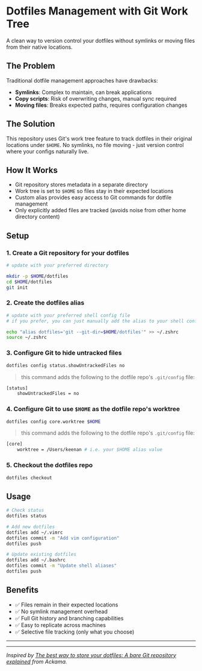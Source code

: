 # Dotfiles Management with Git Work Tree

A clean way to version control your dotfiles without symlinks or moving files from their native locations.

## The Problem

Traditional dotfile management approaches have drawbacks:
- **Symlinks**: Complex to maintain, can break applications
- **Copy scripts**: Risk of overwriting changes, manual sync required
- **Moving files**: Breaks expected paths, requires configuration changes

## The Solution

This repository uses Git's work tree feature to track dotfiles in their original locations under `$HOME`. No symlinks, no file moving - just version control where your configs naturally live.

## How It Works

- Git repository stores metadata in a separate directory
- Work tree is set to `$HOME` so files stay in their expected locations  
- Custom alias provides easy access to Git commands for dotfile management
- Only explicitly added files are tracked (avoids noise from other home directory content)

## Setup

### 1. Create a Git repository for your dotfiles
```bash
# update with your preferred directory

mkdir -p $HOME/dotfiles
cd $HOME/dotfiles
git init
```

### 2. Create the dotfiles alias
```bash
# update with your preferred shell config file
# if you prefer, you can just manually add the alias to your shell config 

echo "alias dotfiles='git --git-dir=$HOME/dotfiles'" >> ~/.zshrc
source ~/.zshrc
```

### 3. Configure Git to hide untracked files
```bash
dotfiles config status.showUntrackedFiles no
```

> this command adds the following to the dotfile repo's `.git/config` file:

```bash
[status]
 	showUntrackedFiles = no
```

### 4. Configure Git to use `$HOME` as the dotfile repo's worktree
```bash
dotfiles config core.worktree $HOME
```

> this command adds the following to the dotfile repo's `.git/config` file:

```bash
[core]
	worktree = /Users/keenan # i.e. your $HOME alias value
```

### 5. Checkout the dotfiles repo
```bash
dotfiles checkout
```

## Usage
```bash
# Check status
dotfiles status

# Add new dotfiles
dotfiles add ~/.vimrc
dotfiles commit -m "Add vim configuration"
dotfiles push

# Update existing dotfiles
dotfiles add ~/.bashrc
dotfiles commit -m "Update shell aliases"
dotfiles push
```

## Benefits

- ✅ Files remain in their expected locations
- ✅ No symlink management overhead
- ✅ Full Git history and branching capabilities
- ✅ Easy to replicate across machines
- ✅ Selective file tracking (only what you choose)

---
---

*Inspired by [The best way to store your dotfiles: A bare Git repository explained](https://www.ackama.com/articles/the-best-way-to-store-your-dotfiles-a-bare-git-repository-explained/) from Ackama.*